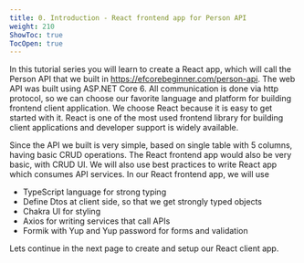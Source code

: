 ```yaml
---
title: 0. Introduction - React frontend app for Person API
weight: 210
ShowToc: true
TocOpen: true
---
```


In this tutorial series you will learn to create a React app, which will call the Person API that we built in https://efcorebeginner.com/person-api. The web API was built using ASP.NET Core 6. All communication is done via http protocol, so we can choose our favorite language and platform for building frontend client application. We choose React because it is easy to get started with it. React is one of the most used frontend library for building client applications and developer support is widely available.

Since the API we built is very simple, based on single table with 5 columns, having basic CRUD operations. The React frontend app would also be very basic, with CRUD UI. We will also use best practices to write React app which consumes API services. In our React frontend app, we will use

- TypeScript language for strong typing
- Define Dtos at client side, so that we get strongly typed objects
- Chakra UI for styling
- Axios for writing services that call APIs
- Formik with Yup and Yup password for forms and validation

Lets continue in the next page to create and setup our React client app.
